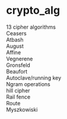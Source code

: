 # crypto_alg
13 cipher algorithms <br>
Ceasers<br>
Atbash<br>
August<br>
Affine<br>
Vegnerene<br>
Gronsfeld<br>
Beaufort<br>
Autoclave/running key<br>
Ngram operations<br>
hill cipher<br>
Rail fence<br>
Route<br>
Myszkowiski
